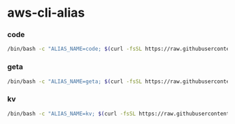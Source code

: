 # aws-cli-alias

### code

``` sh
/bin/bash -c "ALIAS_NAME=code; $(curl -fsSL https://raw.githubusercontent.com/tomsdoo/aws-cli-alias/HEAD/install.sh)"
```

### geta

``` sh
/bin/bash -c "ALIAS_NAME=geta; $(curl -fsSL https://raw.githubusercontent.com/tomsdoo/aws-cli-alias/HEAD/install.sh)"
```

### kv

``` sh
/bin/bash -c "ALIAS_NAME=kv; $(curl -fsSL https://raw.githubusercontent.com/tomsdoo/aws-cli-alias/HEAD/install.sh)"
```
